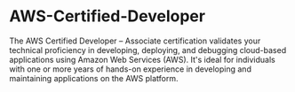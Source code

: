# AWS-Certified-Developer
The AWS Certified Developer – Associate certification validates your technical proficiency in developing, deploying, and debugging cloud-based applications using Amazon Web Services (AWS). It's ideal for individuals with one or more years of hands-on experience in developing and maintaining applications on the AWS platform.
